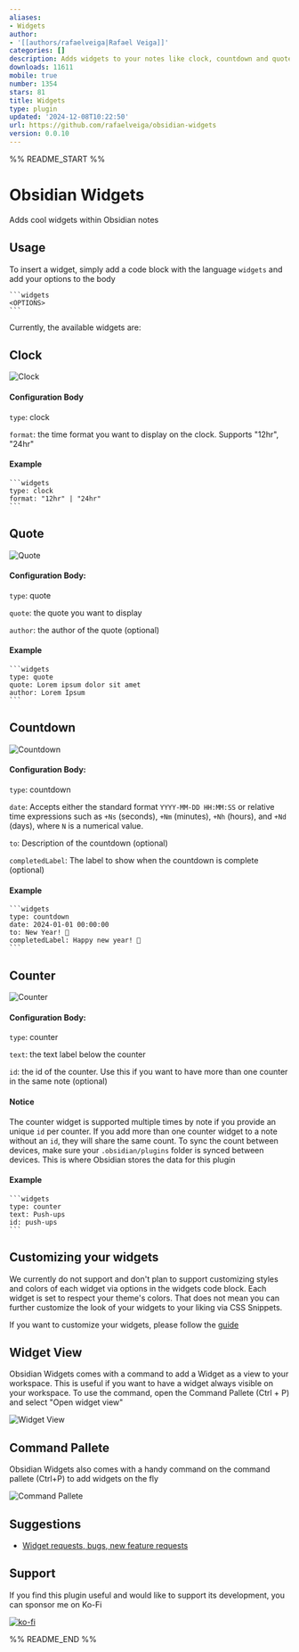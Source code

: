 ```yaml
---
aliases:
- Widgets
author:
- '[[authors/rafaelveiga|Rafael Veiga]]'
categories: []
description: Adds widgets to your notes like clock, countdown and quotes.
downloads: 11611
mobile: true
number: 1354
stars: 81
title: Widgets
type: plugin
updated: '2024-12-08T10:22:50'
url: https://github.com/rafaelveiga/obsidian-widgets
version: 0.0.10
---
```


%% README_START %%

# Obsidian Widgets

Adds cool widgets within Obsidian notes

## Usage

To insert a widget, simply add a code block with the language `widgets` and add your options to the body

````
```widgets
<OPTIONS>
```
````

Currently, the available widgets are:

## Clock

![Clock](https://raw.githubusercontent.com/rafaelveiga/obsidian-widgets/HEAD/public/clock.png)

#### Configuration Body

`type`: clock

`format`: the time format you want to display on the clock. Supports "12hr", "24hr"

#### Example

````
```widgets
type: clock
format: "12hr" | "24hr"
```
````

## Quote

![Quote](https://raw.githubusercontent.com/rafaelveiga/obsidian-widgets/HEAD/public/quote.png)

#### Configuration Body:

`type`: quote

`quote`: the quote you want to display

`author`: the author of the quote (optional)

#### Example

````
```widgets
type: quote
quote: Lorem ipsum dolor sit amet
author: Lorem Ipsum
```
````

## Countdown

![Countdown](https://raw.githubusercontent.com/rafaelveiga/obsidian-widgets/HEAD/public/countdown.png)

#### Configuration Body:

`type`: countdown

`date`: Accepts either the standard format `YYYY-MM-DD HH:MM:SS` or relative time expressions such as `+Ns` (seconds), `+Nm` (minutes), `+Nh` (hours), and `+Nd` (days), where `N` is a numerical value.

`to`: Description of the countdown (optional)

`completedLabel`: The label to show when the countdown is complete (optional)

#### Example

````
```widgets
type: countdown
date: 2024-01-01 00:00:00
to: New Year! 🎉
completedLabel: Happy new year! 🎉
```
````

## Counter

![Counter](https://raw.githubusercontent.com/rafaelveiga/obsidian-widgets/HEAD/public/counter.png)

#### Configuration Body:

`type`: counter

`text`: the text label below the counter

`id`: the id of the counter. Use this if you want to have more than one counter in the same note (optional)

#### Notice

The counter widget is supported multiple times by note if you provide an unique `id` per counter. If you add more than one counter widget to a note without an `id`, they will share the same count. To sync the count between devices, make sure your `.obsidian/plugins` folder is synced between devices. This is where Obsidian stores the data for this plugin

#### Example

````
```widgets
type: counter
text: Push-ups
id: push-ups
```
````

## Customizing your widgets

We currently do not support and don't plan to support customizing styles and colors of each widget via options in the widgets code block. Each widget is set to respect your theme's colors. That does not mean you can further customize the look of your widgets to your liking via CSS Snippets.

If you want to customize your widgets, please follow the [guide](STYLING.md)

## Widget View

Obsidian Widgets comes with a command to add a Widget as a view to your workspace. This is useful if you want to have a widget always visible on your workspace. To use the command, open the Command Pallete (Ctrl + P) and select "Open widget view"

![Widget View](https://raw.githubusercontent.com/rafaelveiga/obsidian-widgets/HEAD/public/widget-view.png)

## Command Pallete

Obsidian Widgets also comes with a handy command on the command pallete (Ctrl+P) to add widgets on the fly

![Command Pallete](https://raw.githubusercontent.com/rafaelveiga/obsidian-widgets/HEAD/public/command-pallete.png)

## Suggestions

-   [Widget requests, bugs, new feature requests](https://github.com/rafaelveiga/obsidian-widgets/issues)

## Support

If you find this plugin useful and would like to support its development, you can sponsor me on Ko-Fi

[![ko-fi](https://ko-fi.com/img/githubbutton_sm.svg)](https://ko-fi.com/Z8Z0SNIS3)


%% README_END %%